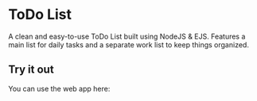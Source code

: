 # ToDo List
A clean and easy-to-use ToDo List built using NodeJS & EJS. Features a main list for daily tasks and a separate work list to keep things organized.

## Try it out
You can use the web app here: